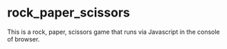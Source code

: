 # rock_paper_scissors
This is a rock, paper, scissors game that runs via Javascript in the console of browser.